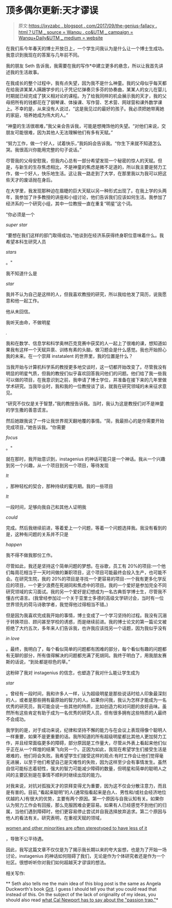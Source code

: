 # 顶多偶尔更新:天才谬误

> 原文:[https://jxyzabc . blogspot . com/2017/09/the-genius-fallacy . html？UTM _ source = Wanqu . co&UTM _ campaign = Wanqu+Daily&UTM _ medium = website](https://jxyzabc.blogspot.com/2017/09/the-genius-fallacy.html?utm_source=wanqu.co&utm_campaign=Wanqu+Daily&utm_medium=website)

在我们系今年春天的博士开放日上，一个学生问我认为是什么让一个博士生成功。我意识到我现在的答案与几年前不同。

我的朋友 Seth 告诉我，我需要在我的写作*中建立更多的悬念，所以让我首先讲述我的生活故事。

在我成长的整个过程中，我有点失望，因为我不是什么神童。我的父母似乎每天都在给我讲某某人蹒跚学步的儿子凭记忆弹奏贝多芬的协奏曲，某某人的女儿在婴儿时期就已经完成了狭义相对论的课程。为了给我同样的机会展示我的天才，我的父母把所有的钱都花在了钢琴课、体操课、写作营、艺术营、网球营和课外数学课上。不幸的是，从来没有人说过，“这是我见过的最好的孩子。我必须把她带离她的家庭，培养她成为伟大的人。”

“神童的生活很艰难，”我父亲会告诉我，可能是想掩饰他的失望。“对他们来说，交朋友可能很难，因为其他人无法理解他们有多有天赋。”

“努力工作，做一个好人，试着快乐，”我妈妈会告诉我。“你生下来就不知道怎么哭。我很高兴你能用完整的句子说话。”

尽管我的父母安慰我，但我内心总有一部分希望发现一个秘密的惊人的天赋。但是，与新生的生存焦虑相比，不是神童的焦虑是微不足道的，所以我主要是努力工作，做一个好人，快乐地生活。这让我一路走到了大学，在那里我以为我可以把这些天才的废话抛在身后。

在大学里，我发现那种迫在眉睫的巨大天赋以另一种形式出现了。在我上学的头两年，我参加了许多教授的讲座和小组讨论，他们告诉我们应该如何生活。我参加了经济系的一个研究小组，其中一位教授一直在重复“明星”这个词。

“你必须是一个

*super star*

“要想在我们这样的部门取得成功，”他谈到在经济系获得终身职位意味着什么。我希望本科生研究人员

*stars*

。"

我不知道什么是

*star*

我并不认为自己是这样的人，但我喜欢教授的研究，所以我给他发了简历，说我愿意和他一起工作。

他从未回信。

我听天由命，不做明星

*.*

我和在数学、信息学和科学奥林匹克竞赛中获奖的人一起上了很难的课，想知道如果我有这样一个天赋异禀、训练有素的头脑，做习题会是什么感觉。我也开始担心我的未来。在一个崇拜 instatalent 的世界里，我的位置是什么？

当我开始与计算机科学系的教授更多地交谈时，这一切都开始改变了。尽管我没有明显的明星气质，但我的教授们似乎喜欢回答我问他们的问题。他们给了我一些我可以做的项目，在我意识到之前，我申请了博士学位，并准备在接下来的几年里做学术研究。当我毕业时，我和我的一位教授谈了谈，就我在研究领域的未来征求意见。

“研究不仅仅是关于智慧，”我的教授告诉我。当时，我认为这是教授们对不是神童的学生撒的善意谎言。

然后她跟我说了一件让我世界观天翻地覆的事情。“简，我最担心的是你需要开始完成项目，”她告诉我。“你需要

*focus*

。"

就在那时，我开始意识到，instagenius 的神话可能只是一个神话。我从一个兴趣到另一个兴趣，从一个项目到另一个项目，等待发现

*It*

，那种轻松的契合，那种持续的蜜月期。我的一些项目

*It*

一段时间，足够向我自己和其他人证明我

*could*

完成。然后我继续前进，等着爱上一个问题，等着一个问题选择我。我没有看到的是，这种有问题的关系并不只是

*happen*

我不得不做我那份工作。

尽管如此，我还是坚持这个简单问题的梦想。在谷歌，员工有 20%的项目:一个他们每周花相当于一天时间做的兼职项目，这个项目可能最终会投入生产，也可能不会。在研究生院，我的 20%的项目是寻找一个更容易的项目-一个我有更多化学反应的项目，一个更少浪费在死胡同和焦虑中的项目。我的一个爱好是参加完全不同研究领域的实习面试。我的另一个爱好是幻想成为一名古典哲学博士生，尽管我不懂古代语言。(我曾经参加过一个关于亚里士多德的高级文学研讨会，当时有一位世界领先的荷马诗歌学者，我觉得他过得相当不错。)

但是因为我喜欢完成我开始的事情，博士变成了一个学习坚持的过程。我没有沉溺于转换项目、顾问甚至学校的诱惑，而是继续前进。我的博士论文的第一篇论文被拒绝了大约五次，多年来人们告诉我，也许我应该找另一个话题，因为我似乎没有

*in love*

。最终，我明白了，每个看似简单的问题都有困难的部分，每个看似有趣的问题都有无聊的部分，所有值得解决的问题都充满了死胡同。我终于明白了，用我朋友赛斯的话说，“到处都是棕色的草。”

这粉碎了我对 instagenius 的信念，也塑造了我对什么能让学生成为

*star*

。曾经有一段时间，我和许多人一样，认为超级明星是那些说话时给人印象最深刻的人，或者是那些拥有最原始的智力的人。如果你问我，我认为怎样才能成为一名优秀的研究员，我可能会说一些其他的特质，比如创造力和对问题的良好品味。虽然所有这些肯定有助于成为一名优秀的研究人员，但有很多拥有这些特质的人最终不会成功。

我学到的是，对于成功来说，纪律和坚持不懈的能力与在会议上表现得像个聪明人一样重要，如果不是更重要的话。我所知道的所有超级明星都比其他人更加努力工作，并且经常面临更多的障碍，部分原因是工作量大，尽管从外表上看起来他们似乎正在从一个辉煌的结果飞向另一个。正因为如此，我现在希望学生们接受生活是艰难的，他们将会失败。我希望学生们接受这样的观点:有时工作会让他们觉得毫无进展，以至于他们希望自己是灾难性的失败，因为这样至少会有事情发生。虽然自信可能标志着韧性，强大的智力可能减少障碍的数量，但明星和简单的聪明人之间的主要区别是在事情不顺利时继续出现的能力。

对我来说，对抗对孤独天才的崇拜变得尤为重要，因为这不仅会分散注意力，而且是有害的。目前,“看起来聪明”的人(通常指看起来是白人、男性和/或社会经济地位优越的人)有很大的优势，主要有两个原因。第一个原因与自我认知有关。如果你认为努力工作会有回报，那么克服困难会更容易。如果有人已经感觉不到他们的归属，当他们遇到障碍时，他们更容易停止尝试并自我选择放弃追求。第二个原因与他人的看法有关。研究表明，在重视天赋的领域，

[women and other minorities are often stereotyped to have less of it](https://www.nbcnews.com/health/health-news/cracking-gender-gap-why-genius-fields-tend-snub-women-n287161)

，导致不公平待遇。

因此，我写这篇文章不仅仅是为了揭示我长期以来的夸大妄想，也是为了开始一场讨论，instagenius 的神话如何阻碍了我们，无论是作为个体研究者还是作为一个社区。很想听听你对我们如何超越天才谬误的想法。

相关写作:

** Seth also tells me the main idea of this blog post is the same as Angela Duckworth's book [Grit](https://www.amazon.com/Grit-Passion-Perseverance-Angela-Duckworth/dp/1501111108). I guess I should tell you that you could read that instead of this. On the subject of the lack of originality of my ideas, you should also read [what Cal Newport has to say about the "passion trap."](http://www.nytimes.com/2012/09/30/jobs/follow-a-career-passion-let-it-follow-you.html)*